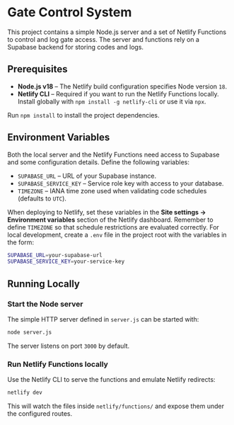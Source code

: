 # Gate Control System

This project contains a simple Node.js server and a set of Netlify Functions to
control and log gate access. The server and functions rely on a Supabase
backend for storing codes and logs.

## Prerequisites

- **Node.js v18** – The Netlify build configuration specifies Node version `18`.
- **Netlify CLI** – Required if you want to run the Netlify Functions locally.
  Install globally with `npm install -g netlify-cli` or use it via `npx`.

Run `npm install` to install the project dependencies.

## Environment Variables

Both the local server and the Netlify Functions need access to Supabase and
some configuration details. Define the following variables:

- `SUPABASE_URL` – URL of your Supabase instance.
- `SUPABASE_SERVICE_KEY` – Service role key with access to your database.
- `TIMEZONE` – IANA time zone used when validating code schedules (defaults to
  `UTC`).

When deploying to Netlify, set these variables in the **Site settings →
Environment variables** section of the Netlify dashboard. Remember to define
`TIMEZONE` so that schedule restrictions are evaluated correctly. For local
development, create a `.env` file in the project root with the variables in the
form:

```bash
SUPABASE_URL=your-supabase-url
SUPABASE_SERVICE_KEY=your-service-key
```

## Running Locally

### Start the Node server

The simple HTTP server defined in `server.js` can be started with:

```bash
node server.js
```

The server listens on port `3000` by default.

### Run Netlify Functions locally

Use the Netlify CLI to serve the functions and emulate Netlify redirects:

```bash
netlify dev
```

This will watch the files inside `netlify/functions/` and expose them under the
configured routes.
